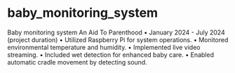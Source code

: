 # baby_monitoring_system
Baby monitoring system An Aid To Parenthood 
• January 2024 - July 2024 (project duration)
• Utilized Raspberry Pi for system operations. 
• Monitored environmental temperature and humidity.
• Implemented live video streaming. 
• Included wet detection for enhanced baby care.
• Enabled automatic cradle movement by detecting sound.
